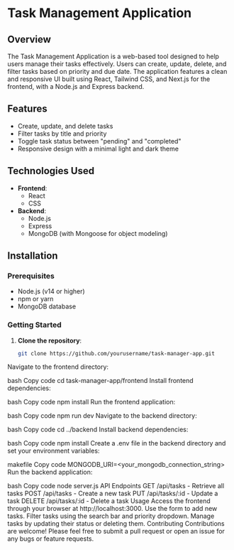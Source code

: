# Task Management Application

## Overview
The Task Management Application is a web-based tool designed to help users manage their tasks effectively. Users can create, update, delete, and filter tasks based on priority and due date. The application features a clean and responsive UI built using React, Tailwind CSS, and Next.js for the frontend, with a Node.js and Express backend.

## Features
- Create, update, and delete tasks
- Filter tasks by title and priority
- Toggle task status between "pending" and "completed"
- Responsive design with a minimal light and dark theme

## Technologies Used
- **Frontend**: 
  - React
  - CSS
- **Backend**: 
  - Node.js
  - Express
  - MongoDB (with Mongoose for object modeling)

## Installation

### Prerequisites
- Node.js (v14 or higher)
- npm or yarn
- MongoDB database

### Getting Started

1. **Clone the repository**:
   ```bash
   git clone https://github.com/yourusername/task-manager-app.git
Navigate to the frontend directory:

bash
Copy code
cd task-manager-app/frontend
Install frontend dependencies:

bash
Copy code
npm install
Run the frontend application:

bash
Copy code
npm run dev
Navigate to the backend directory:

bash
Copy code
cd ../backend
Install backend dependencies:

bash
Copy code
npm install
Create a .env file in the backend directory and set your environment variables:

makefile
Copy code
MONGODB_URI=<your_mongodb_connection_string>
Run the backend application:

bash
Copy code
node server.js
API Endpoints
GET /api/tasks - Retrieve all tasks
POST /api/tasks - Create a new task
PUT /api/tasks/:id - Update a task
DELETE /api/tasks/:id - Delete a task
Usage
Access the frontend through your browser at http://localhost:3000.
Use the form to add new tasks.
Filter tasks using the search bar and priority dropdown.
Manage tasks by updating their status or deleting them.
Contributing
Contributions are welcome! Please feel free to submit a pull request or open an issue for any bugs or feature requests.

